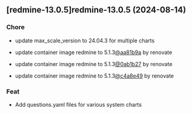

## [redmine-13.0.5]redmine-13.0.5 (2024-08-14)

### Chore



- update max_scale_version to 24.04.3 for multiple charts

- update container image redmine to 5.1.3[@aa81b9a](https://github.com/aa81b9a) by renovate

- update container image redmine to 5.1.3[@0ab1b27](https://github.com/0ab1b27) by renovate

- update container image redmine to 5.1.3[@c4a8e49](https://github.com/c4a8e49) by renovate

### Feat



- Add questions.yaml files for various system charts